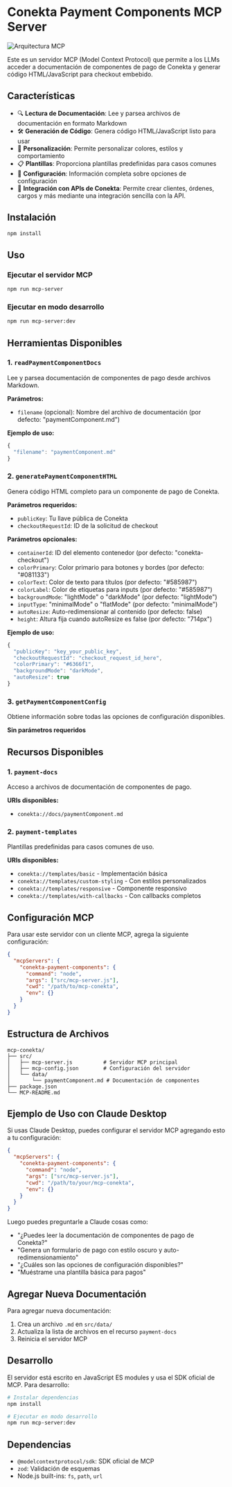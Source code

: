 # Conekta Payment Components MCP Server

![Arquitectura MCP](Architecture%20MCP.png)

Este es un servidor MCP (Model Context Protocol) que permite a los LLMs acceder a documentación de componentes de pago de Conekta y generar código HTML/JavaScript para checkout embebido.

## Características

- 🔍 **Lectura de Documentación**: Lee y parsea archivos de documentación en formato Markdown
- 🛠️ **Generación de Código**: Genera código HTML/JavaScript listo para usar
- 🎨 **Personalización**: Permite personalizar colores, estilos y comportamiento
- 📋 **Plantillas**: Proporciona plantillas predefinidas para casos comunes
- 🔧 **Configuración**: Información completa sobre opciones de configuración
- 🔗 **Integración con APIs de Conekta**: Permite crear clientes, órdenes, cargos y más mediante una integración sencilla con la API.

## Instalación

```bash
npm install
```

## Uso

### Ejecutar el servidor MCP

```bash
npm run mcp-server
```

### Ejecutar en modo desarrollo

```bash
npm run mcp-server:dev
```

## Herramientas Disponibles

### 1. `readPaymentComponentDocs`
Lee y parsea documentación de componentes de pago desde archivos Markdown.

**Parámetros:**
- `filename` (opcional): Nombre del archivo de documentación (por defecto: "paymentComponent.md")

**Ejemplo de uso:**
```javascript
{
  "filename": "paymentComponent.md"
}
```

### 2. `generatePaymentComponentHTML`
Genera código HTML completo para un componente de pago de Conekta.

**Parámetros requeridos:**
- `publicKey`: Tu llave pública de Conekta
- `checkoutRequestId`: ID de la solicitud de checkout

**Parámetros opcionales:**
- `containerId`: ID del elemento contenedor (por defecto: "conekta-checkout")
- `colorPrimary`: Color primario para botones y bordes (por defecto: "#081133")
- `colorText`: Color de texto para títulos (por defecto: "#585987")
- `colorLabel`: Color de etiquetas para inputs (por defecto: "#585987")
- `backgroundMode`: "lightMode" o "darkMode" (por defecto: "lightMode")
- `inputType`: "minimalMode" o "flatMode" (por defecto: "minimalMode")
- `autoResize`: Auto-redimensionar al contenido (por defecto: false)
- `height`: Altura fija cuando autoResize es false (por defecto: "714px")

**Ejemplo de uso:**
```javascript
{
  "publicKey": "key_your_public_key",
  "checkoutRequestId": "checkout_request_id_here",
  "colorPrimary": "#6366f1",
  "backgroundMode": "darkMode",
  "autoResize": true
}
```

### 3. `getPaymentComponentConfig`
Obtiene información sobre todas las opciones de configuración disponibles.

**Sin parámetros requeridos**

## Recursos Disponibles

### 1. `payment-docs`
Acceso a archivos de documentación de componentes de pago.

**URIs disponibles:**
- `conekta://docs/paymentComponent.md`

### 2. `payment-templates`
Plantillas predefinidas para casos comunes de uso.

**URIs disponibles:**
- `conekta://templates/basic` - Implementación básica
- `conekta://templates/custom-styling` - Con estilos personalizados
- `conekta://templates/responsive` - Componente responsivo
- `conekta://templates/with-callbacks` - Con callbacks completos

## Configuración MCP

Para usar este servidor con un cliente MCP, agrega la siguiente configuración:

```json
{
  "mcpServers": {
    "conekta-payment-components": {
      "command": "node",
      "args": ["src/mcp-server.js"],
      "cwd": "/path/to/mcp-conekta",
      "env": {}
    }
  }
}
```

## Estructura de Archivos

```
mcp-conekta/
├── src/
│   ├── mcp-server.js          # Servidor MCP principal
│   ├── mcp-config.json        # Configuración del servidor
│   └── data/
│       └── paymentComponent.md # Documentación de componentes
├── package.json
└── MCP-README.md
```

## Ejemplo de Uso con Claude Desktop

Si usas Claude Desktop, puedes configurar el servidor MCP agregando esto a tu configuración:

```json
{
  "mcpServers": {
    "conekta-payment-components": {
      "command": "node",
      "args": ["src/mcp-server.js"],
      "cwd": "/path/to/your/mcp-conekta",
      "env": {}
    }
  }
}
```

Luego puedes preguntarle a Claude cosas como:

- "¿Puedes leer la documentación de componentes de pago de Conekta?"
- "Genera un formulario de pago con estilo oscuro y auto-redimensionamiento"
- "¿Cuáles son las opciones de configuración disponibles?"
- "Muéstrame una plantilla básica para pagos"

## Agregar Nueva Documentación

Para agregar nueva documentación:

1. Crea un archivo `.md` en `src/data/`
2. Actualiza la lista de archivos en el recurso `payment-docs`
3. Reinicia el servidor MCP

## Desarrollo

El servidor está escrito en JavaScript ES modules y usa el SDK oficial de MCP. Para desarrollo:

```bash
# Instalar dependencias
npm install

# Ejecutar en modo desarrollo
npm run mcp-server:dev
```

## Dependencias

- `@modelcontextprotocol/sdk`: SDK oficial de MCP
- `zod`: Validación de esquemas
- Node.js built-ins: `fs`, `path`, `url` 
